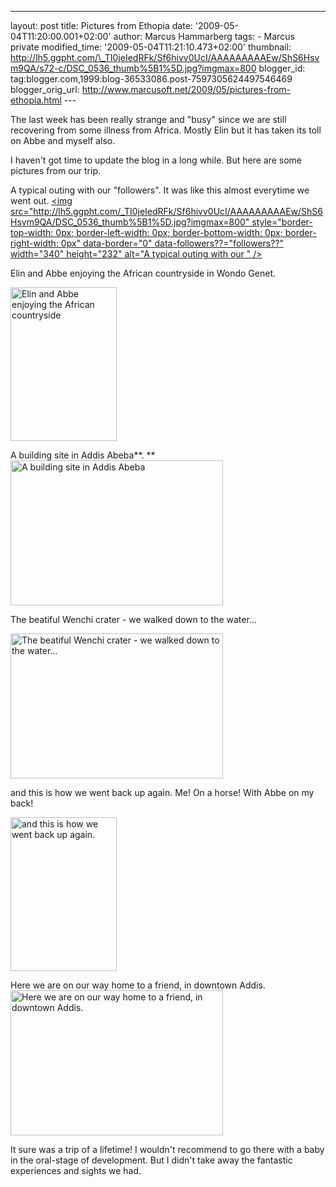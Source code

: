---
layout: post
title: Pictures from Ethopia date: '2009-05-04T11:20:00.001+02:00'
author: Marcus Hammarberg
tags: - Marcus
private modified_time: '2009-05-04T11:21:10.473+02:00' thumbnail:
http://lh5.ggpht.com/\_TI0jeIedRFk/Sf6hivv0UcI/AAAAAAAAAEw/ShS6Hsvm9QA/s72-c/DSC_0536_thumb%5B1%5D.jpg?imgmax=800
blogger_id: tag:blogger.com,1999:blog-36533086.post-7597305624497546469
blogger_orig_url: http://www.marcusoft.net/2009/05/pictures-from-ethopia.html ---

The last week has been really strange and "busy" since we are still
recovering from some illness from Africa. Mostly Elin but it has taken
its toll on Abbe and myself also.

I haven't got time to update the blog in a long while. But here are some
pictures from our trip.

A typical outing with our "followers". It was like this almost everytime
we went out.
[<img
src="http://lh5.ggpht.com/_TI0jeIedRFk/Sf6hivv0UcI/AAAAAAAAAEw/ShS6Hsvm9QA/DSC_0536_thumb%5B1%5D.jpg?imgmax=800"
style="border-top-width: 0px; border-left-width: 0px; border-bottom-width: 0px; border-right-width: 0px"
data-border="0" data-followers??="followers??" width="340" height="232"
alt="A typical outing with our " />](http://lh5.ggpht.com/_TI0jeIedRFk/Sf6hhh382SI/AAAAAAAAAEo/zGZtU-Ldcv0/s1600-h/DSC_0536%5B3%5D.jpg)

Elin and Abbe enjoying the African countryside in Wondo Genet.

[<img
src="http://lh6.ggpht.com/_TI0jeIedRFk/Sf6hnixZyAI/AAAAAAAAAE4/vN9aak3yT0s/DSC_0465_thumb%5B1%5D.jpg?imgmax=800"
style="border-top-width: 0px; border-left-width: 0px; border-bottom-width: 0px; border-right-width: 0px"
data-border="0" width="170" height="246"
alt="Elin and Abbe enjoying the African countryside" />](http://lh6.ggpht.com/_TI0jeIedRFk/Sf6hmzGUd6I/AAAAAAAAAE0/Af4JsSP5BLI/s1600-h/DSC_0465%5B3%5D.jpg)

A building site in Addis Abeba**.
**[<img
src="http://lh5.ggpht.com/_TI0jeIedRFk/Sf6hvxmP-PI/AAAAAAAAAFA/LdBVzOJ8UxA/DSC_0788_thumb%5B1%5D.jpg?imgmax=800"
style="border-top-width: 0px; border-left-width: 0px; border-bottom-width: 0px; border-right-width: 0px"
data-border="0" width="340" height="232"
alt="A building site in Addis Abeba" />](http://lh3.ggpht.com/_TI0jeIedRFk/Sf6hvKbYGmI/AAAAAAAAAE8/97ULpOW2lMA/s1600-h/DSC_0788%5B3%5D.jpg)

The beatiful Wenchi crater - we walked down to the water...

[<img
src="http://lh4.ggpht.com/_TI0jeIedRFk/Sf6h1RR4dcI/AAAAAAAAAFI/7_ObMbUvGrM/DSC_0691_thumb%5B1%5D.jpg?imgmax=800"
style="border-top-width: 0px; border-left-width: 0px; border-bottom-width: 0px; border-right-width: 0px"
data-border="0" width="340" height="232"
alt="The beatiful Wenchi crater - we walked down to the water..." />](http://lh6.ggpht.com/_TI0jeIedRFk/Sf6h0_pY1sI/AAAAAAAAAFE/LiSD9HJg9EI/s1600-h/DSC_0691%5B3%5D.jpg)

and this is how we went back up again. Me! On a horse! With Abbe on my
back!

[<img
src="http://lh5.ggpht.com/_TI0jeIedRFk/Sf6iEVSpr5I/AAAAAAAAAFQ/uYluah_pje8/DSC_0766_thumb%5B1%5D.jpg?imgmax=800"
style="border-top-width: 0px; border-left-width: 0px; border-bottom-width: 0px; border-right-width: 0px"
data-border="0" width="170" height="246"
alt="and this is how we went back up again." />](http://lh5.ggpht.com/_TI0jeIedRFk/Sf6iDkIUZPI/AAAAAAAAAFM/vR5_oM9RI6c/s1600-h/DSC_0766%5B3%5D.jpg)

Here we are on our way home to a friend, in downtown Addis.
[<img
src="http://lh4.ggpht.com/_TI0jeIedRFk/Sf6zhRV0tWI/AAAAAAAAAFg/0Oo3IOQf_OI/DSC_0596_thumb%5B1%5D.jpg?imgmax=800"
style="border-top-width: 0px; border-left-width: 0px; border-bottom-width: 0px; border-right-width: 0px"
data-border="0" width="340" height="232"
alt="Here we are on our way home to a friend, in downtown Addis." />](http://lh6.ggpht.com/_TI0jeIedRFk/Sf6zgpVJ1DI/AAAAAAAAAFc/-ud90t_QDk4/s1600-h/DSC_0596%5B3%5D.jpg)

It sure was a trip of a lifetime! I wouldn't recommend to go there with
a baby in the oral-stage of development. But I didn't take away the
fantastic experiences and sights we had.
